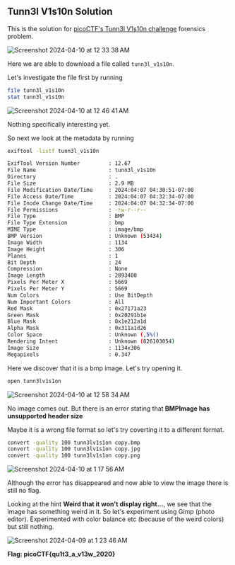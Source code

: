 ## Tunn3l V1s10n Solution

This is the solution for [picoCTF's Tunn3l V1s10n challenge](https://play.picoctf.org/practice/challenge/112?page=2) forensics problem.

![Screenshot 2024-04-10 at 12 33 38 AM](https://github.com/niccololampa/cyber-security-notes/assets/37615906/81978160-ec1d-4775-889e-06316c2dc441)

Here we are able to download a file called `tunn3l_v1s10n`.

Let's investigate the file first by running 

```bash
file tunn3l_v1s10n
stat tunn3l_v1s10n
```

![Screenshot 2024-04-10 at 12 46 41 AM](https://github.com/niccololampa/cyber-security-notes/assets/37615906/6eccbdfc-42d5-47d6-8e58-b3caa0176ea5)

Nothing specifically interesting yet. 

So next we look at the metadata by running 

```bash
exiftool -listf tunn3l_v1s10n
```

```bash
ExifTool Version Number         : 12.67
File Name                       : tunn3l_v1s10n
Directory                       : .
File Size                       : 2.9 MB
File Modification Date/Time     : 2024:04:07 04:30:51-07:00
File Access Date/Time           : 2024:04:07 04:32:34-07:00
File Inode Change Date/Time     : 2024:04:07 04:32:34-07:00
File Permissions                : -rw-r--r--
File Type                       : BMP
File Type Extension             : bmp
MIME Type                       : image/bmp
BMP Version                     : Unknown (53434)
Image Width                     : 1134
Image Height                    : 306
Planes                          : 1
Bit Depth                       : 24
Compression                     : None
Image Length                    : 2893400
Pixels Per Meter X              : 5669
Pixels Per Meter Y              : 5669
Num Colors                      : Use BitDepth
Num Important Colors            : All
Red Mask                        : 0x27171a23
Green Mask                      : 0x20291b1e
Blue Mask                       : 0x1e212a1d
Alpha Mask                      : 0x311a1d26
Color Space                     : Unknown (,5%()
Rendering Intent                : Unknown (826103054)
Image Size                      : 1134x306
Megapixels                      : 0.347
```

Here we discover that it is a bmp image. Let's try opening it.

```bash
open tunn3lv1s1on
```

![Screenshot 2024-04-10 at 12 58 34 AM](https://github.com/niccololampa/cyber-security-notes/assets/37615906/9c886ff8-24cd-45ab-b433-e8df3e791f63)

No image comes out. But there is an error stating that **BMPImage has unsupported header size**

Maybe it is a wrong file format so let's try coverting it to a different format. 

```bash
convert -quality 100 tunn3lv1s1on copy.bmp
convert -quality 100 tunn3lv1s1on copy.jpg
convert -quality 100 tunn3lv1s1on copy.png
```

![Screenshot 2024-04-10 at 1 17 56 AM](https://github.com/niccololampa/cyber-security-notes/assets/37615906/ee1e68ce-9b7a-4caf-b90e-e4e9a2fba791)

Although the error has disappeared and  now able to view the image there is still no flag.

Looking at the hint **Weird that it won't display right...**, we see that the image has something weird in it. So let's experiment using Gimp (photo editor). Experimented with color balance etc (because of the weird colors) but still nothing. 

![Screenshot 2024-04-09 at 1 23 46 AM](https://github.com/niccololampa/cyber-security-notes/assets/37615906/6b30de11-6628-4296-961a-23ce1c7f8709)





**Flag: picoCTF{qu1t3_a_v13w_2020}**


